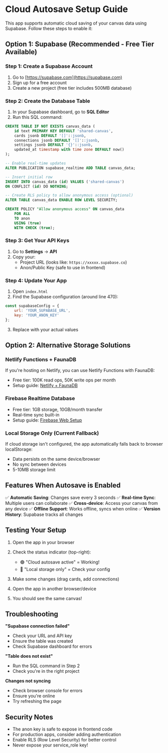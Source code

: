# Cloud Autosave Setup Guide

This app supports automatic cloud saving of your canvas data using Supabase. Follow these steps to enable it:

## Option 1: Supabase (Recommended - Free Tier Available)

### Step 1: Create a Supabase Account
1. Go to [https://supabase.com](https://supabase.com)
2. Sign up for a free account
3. Create a new project (free tier includes 500MB database)

### Step 2: Create the Database Table
1. In your Supabase dashboard, go to **SQL Editor**
2. Run this SQL command:

```sql
CREATE TABLE IF NOT EXISTS canvas_data (
    id text PRIMARY KEY DEFAULT 'shared-canvas',
    cards jsonb DEFAULT '[]'::jsonb,
    connections jsonb DEFAULT '[]'::jsonb,
    settings jsonb DEFAULT '{}'::jsonb,
    updated_at timestamp with time zone DEFAULT now()
);

-- Enable real-time updates
ALTER PUBLICATION supabase_realtime ADD TABLE canvas_data;

-- Insert initial row
INSERT INTO canvas_data (id) VALUES ('shared-canvas')
ON CONFLICT (id) DO NOTHING;

-- Create RLS policy to allow anonymous access (optional)
ALTER TABLE canvas_data ENABLE ROW LEVEL SECURITY;

CREATE POLICY "Allow anonymous access" ON canvas_data
    FOR ALL
    TO anon
    USING (true)
    WITH CHECK (true);
```

### Step 3: Get Your API Keys
1. Go to **Settings** → **API**
2. Copy your:
   - Project URL (looks like: `https://xxxxx.supabase.co`)
   - Anon/Public Key (safe to use in frontend)

### Step 4: Update Your App
1. Open `index.html`
2. Find the Supabase configuration (around line 470):

```javascript
const supabaseConfig = {
    url: 'YOUR_SUPABASE_URL',
    key: 'YOUR_ANON_KEY'
};
```

3. Replace with your actual values

## Option 2: Alternative Storage Solutions

### Netlify Functions + FaunaDB
If you're hosting on Netlify, you can use Netlify Functions with FaunaDB:
- Free tier: 100K read ops, 50K write ops per month
- Setup guide: [Netlify + FaunaDB](https://docs.netlify.com/integrations/databases/faunadb/)

### Firebase Realtime Database
- Free tier: 1GB storage, 10GB/month transfer
- Real-time sync built-in
- Setup guide: [Firebase Web Setup](https://firebase.google.com/docs/web/setup)

### Local Storage Only (Current Fallback)
If cloud storage isn't configured, the app automatically falls back to browser localStorage:
- Data persists on the same device/browser
- No sync between devices
- 5-10MB storage limit

## Features When Autosave is Enabled

✅ **Automatic Saving**: Changes save every 3 seconds
✅ **Real-time Sync**: Multiple users can collaborate
✅ **Cross-device**: Access your canvas from any device
✅ **Offline Support**: Works offline, syncs when online
✅ **Version History**: Supabase tracks all changes

## Testing Your Setup

1. Open the app in your browser
2. Check the status indicator (top-right):
   - 🟢 "Cloud autosave active" = Working!
   - 🔴 "Local storage only" = Check your config

3. Make some changes (drag cards, add connections)
4. Open the app in another browser/device
5. You should see the same canvas!

## Troubleshooting

**"Supabase connection failed"**
- Check your URL and API key
- Ensure the table was created
- Check Supabase dashboard for errors

**"Table does not exist"**
- Run the SQL command in Step 2
- Check you're in the right project

**Changes not syncing**
- Check browser console for errors
- Ensure you're online
- Try refreshing the page

## Security Notes

- The anon key is safe to expose in frontend code
- For production apps, consider adding authentication
- Enable RLS (Row Level Security) for better control
- Never expose your service_role key! 